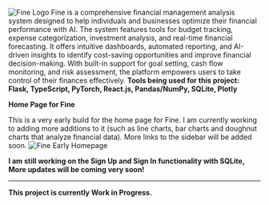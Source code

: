 ![Fine Logo](https://github.com/user-attachments/assets/d65eaa48-93fc-4941-a434-a74f9f707d93)
Fine is a comprehensive financial management analysis system designed to help individuals and businesses optimize their financial performance with AI. The system features tools for budget tracking, expense categorization, investment analysis, and real-time financial forecasting. It offers intuitive dashboards, automated reporting, and AI-driven insights to identify cost-saving opportunities and improve financial decision-making. With built-in support for goal setting, cash flow monitoring, and risk assessment, the platform empowers users to take control of their finances effectively.
**Tools being used for this project: Flask, TypeScript, PyTorch, React.js, Pandas/NumPy, SQLite, Plotly**


**Home Page for Fine**

This is a very early build for the home page for Fine. I am currently working to adding more additions to it (such as line charts, bar charts and doughnut charts that analyze financial data). More links to the sidebar will be added soon.
![Fine Early Homepage](https://github.com/user-attachments/assets/0e111f59-b3da-424a-942f-3dd29ec2baf5)

**I am still working on the Sign Up and Sign In functionality with SQLite, More updates will be coming very soon!**

----------------------------------------------------------------------------
**This project is currently Work in Progress.**
